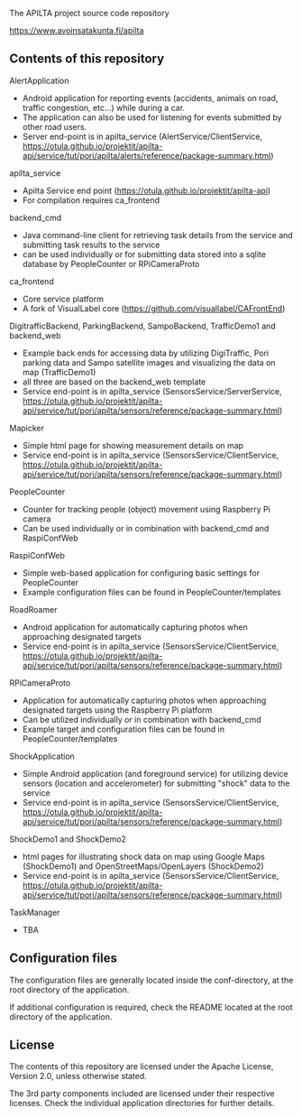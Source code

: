 The APILTA project source code repository

https://www.avoinsatakunta.fi/apilta


Contents of this repository
---------------------------

AlertApplication
 - Android application for reporting events (accidents, animals on road, traffic congestion, etc...) while during a car.
- The application can also be used for listening for events submitted by other road users.
- Server end-point is in apilta_service (AlertService/ClientService, https://otula.github.io/projektit/apilta-api/service/tut/pori/apilta/alerts/reference/package-summary.html)


apilta_service
- Apilta Service end point (https://otula.github.io/projektit/apilta-api)
- For compilation requires ca_frontend


backend_cmd
- Java command-line client for retrieving task details from the service and submitting task results to the service
- can be used individually or for submitting data stored into a sqlite database by PeopleCounter or RPiCameraProto


ca_frontend
- Core service platform
- A fork of VisualLabel core (https://github.com/visuallabel/CAFrontEnd)


DigitrafficBackend, ParkingBackend, SampoBackend, TrafficDemo1 and backend_web
- Example back ends for accessing data by utilizing DigiTraffic, Pori parking data and Sampo satellite images and visualizing the data on map (TrafficDemo1)
- all three are based on the backend_web template
- Service end-point is in apilta_service (SensorsService/ServerService, https://otula.github.io/projektit/apilta-api/service/tut/pori/apilta/sensors/reference/package-summary.html)


Mapicker
- Simple html page for showing measurement details on map
- Service end-point is in apilta_service (SensorsService/ClientService, https://otula.github.io/projektit/apilta-api/service/tut/pori/apilta/sensors/reference/package-summary.html)


PeopleCounter
- Counter for tracking people (object) movement using Raspberry Pi camera
- Can be used individually or in combination with backend_cmd and RaspiConfWeb


RaspiConfWeb
- Simple web-based application for configuring basic settings for PeopleCounter
- Example configuration files can be found in PeopleCounter/templates


RoadRoamer
- Android application for automatically capturing photos when approaching designated targets
- Service end-point is in apilta_service (SensorsService/ClientService, https://otula.github.io/projektit/apilta-api/service/tut/pori/apilta/sensors/reference/package-summary.html)


RPiCameraProto
- Application for automatically capturing photos when approaching designated targets using the Raspberry Pi platform
- Can be utilized individually or in combination with backend_cmd
- Example target and configuration files can be found in PeopleCounter/templates


ShockApplication
- Simple Android application (and foreground service) for utilizing device sensors (location and accelerometer) for submitting "shock" data to the service
- Service end-point is in apilta_service (SensorsService/ClientService, https://otula.github.io/projektit/apilta-api/service/tut/pori/apilta/sensors/reference/package-summary.html)


ShockDemo1 and ShockDemo2
- html pages for illustrating shock data on map using Google Maps (ShockDemo1) and OpenStreetMaps/OpenLayers (ShockDemo2)
- Service end-point is in apilta_service (SensorsService/ClientService, https://otula.github.io/projektit/apilta-api/service/tut/pori/apilta/sensors/reference/package-summary.html)


TaskManager
- TBA


Configuration files
-------------------
The configuration files are generally located inside the conf-directory, at the root directory of the application. 

If additional configuration is required, check the README located at the root directory of the application.


License
-------

The contents of this repository are licensed under the Apache License, Version 2.0, unless otherwise stated.

The 3rd party components included are licensed under their respective licenses. Check the individual application directories for further details.
